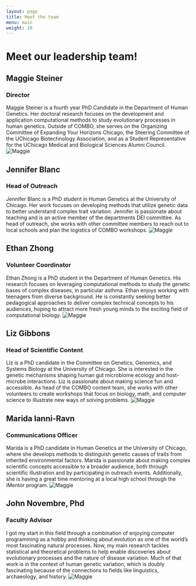 ```yaml
---
layout: page
title: Meet the team
menu: main
weight: 10
---
```


# Meet our leadership team!

## Maggie Steiner
### Director
Maggie Steiner is a fourth year PhD Candidate in the Department of Human Genetics. Her doctoral research focuses on the development and application computational methods to study evolutionary processes in human genetics. Outside of COMBO, she serves on the Organizing Committee of Expanding Your Horizons Chicago, the Steering Committee of the UChicago Biotechnology Association, and as a Student Representative for the UChicago Medical and Biological Sciences Alumni Council.
![Maggie](https://mkiravn/COMBO-website/assets/maggie.png)


## Jennifer Blanc
### Head of Outreach
Jennifer Blanc is a PhD student in Human Genetics at the University of Chicago. Her work focuses on developing methods that utilize genetic data to better understand complex trait variation. Jennifer is passionate about teaching and is an active member of the departments DEI committee. As head of outreach, she works with other committee members to reach out to local schools and plan the logistics of COMBO workshops.
![Maggie](https://mkiravn/COMBO-website/assets/jennifer.png)

## Ethan Zhong
### Volunteer Coordinator
Ethan Zhong is a PhD student in the Department of Human Genetics. His research focuses on leveraging computational methods to study the genetic bases of complex diseases, in particular asthma. Ethan enjoys working with teenagers from diverse background. He is constantly seeking better pedagogical approaches to deliver complex technical concepts to his audiences, hoping to attract more fresh young minds to the exciting field of computational biology.
![Maggie](https://mkiravn/COMBO-website/assets/ethan.png)

## Liz Gibbons 
### Head of Scientific Content
Liz is a PhD candidate in the Committee on Genetics, Genomics, and Systems Biology at the University of Chicago. She is interested in the genetic mechanisms shaping human gut microbiome ecology and host-microbe interactions. Liz is passionate about making science fun and accessible. As head of the COMBO content team, she works with other volunteers to create workshops that focus on biology, math, and computer science to illustrate new ways of solving problems.
![Maggie](https://mkiravn/COMBO-website/assets/liz.png)

## Marida Ianni-Ravn
### Communications Officer
Marida is a PhD candidate in Human Genetics at the University of Chicago, where she develops methods to distinguish genetic causes of traits from inherited environmental factors. Marida is passionate about making complex scientific concepts accessible to a broader audience, both through scientific illustration and by participating in outreach events. Additionally, she is having a great time mentoring at a local high school through the iMentor program.
![Maggie](https://mkiravn/COMBO-website/assets/marida.png)


## John Novembre, Phd
### Faculty Advisor
I got my start in this field through a combination of enjoying computer programming as a hobby and thinking about evolution as one of the world’s most fascinating natural processes. Now, my main research tackles statistical and theoretical problems to help enable discoveries about evolutionary processes and the nature of disease variation. Much of that work is in the context of human genetic variation, which is doubly fascinating because of the connections to fields like linguistics, archaeology, and history.
![Maggie](https://mkiravn/COMBO-website/assets/john.png)
